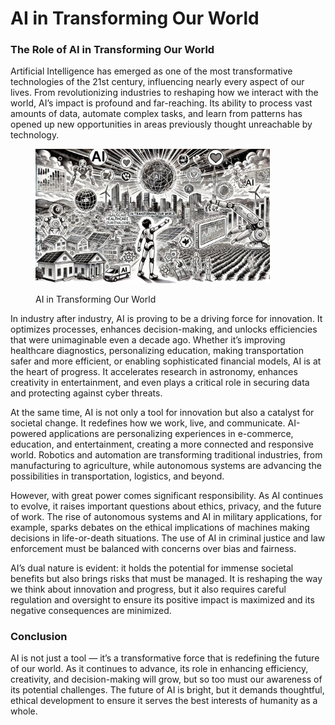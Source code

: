 # AI in Transforming Our World

### The Role of AI in Transforming Our World

Artificial Intelligence has emerged as one of the most transformative technologies of the 21st century, influencing nearly every aspect of our lives. From revolutionizing industries to reshaping how we interact with the world, AI’s impact is profound and far-reaching. Its ability to process vast amounts of data, automate complex tasks, and learn from patterns has opened up new opportunities in areas previously thought unreachable by technology.

<div align="left"><figure><img src="../../.gitbook/assets/image (1) (1) (1) (1).png" alt="" width="375"><figcaption><p>AI in Transforming Our World</p></figcaption></figure></div>

In industry after industry, AI is proving to be a driving force for innovation. It optimizes processes, enhances decision-making, and unlocks efficiencies that were unimaginable even a decade ago. Whether it’s improving healthcare diagnostics, personalizing education, making transportation safer and more efficient, or enabling sophisticated financial models, AI is at the heart of progress. It accelerates research in astronomy, enhances creativity in entertainment, and even plays a critical role in securing data and protecting against cyber threats.

At the same time, AI is not only a tool for innovation but also a catalyst for societal change. It redefines how we work, live, and communicate. AI-powered applications are personalizing experiences in e-commerce, education, and entertainment, creating a more connected and responsive world. Robotics and automation are transforming traditional industries, from manufacturing to agriculture, while autonomous systems are advancing the possibilities in transportation, logistics, and beyond.

However, with great power comes significant responsibility. As AI continues to evolve, it raises important questions about ethics, privacy, and the future of work. The rise of autonomous systems and AI in military applications, for example, sparks debates on the ethical implications of machines making decisions in life-or-death situations. The use of AI in criminal justice and law enforcement must be balanced with concerns over bias and fairness.

AI’s dual nature is evident: it holds the potential for immense societal benefits but also brings risks that must be managed. It is reshaping the way we think about innovation and progress, but it also requires careful regulation and oversight to ensure its positive impact is maximized and its negative consequences are minimized.

### Conclusion

AI is not just a tool — it’s a transformative force that is redefining the future of our world. As it continues to advance, its role in enhancing efficiency, creativity, and decision-making will grow, but so too must our awareness of its potential challenges. The future of AI is bright, but it demands thoughtful, ethical development to ensure it serves the best interests of humanity as a whole.

